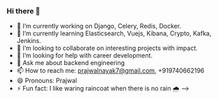 ### Hi there 👋

- 🔭 I’m currently working on Django, Celery, Redis, Docker.
- 🌱 I’m currently learning Elasticsearch, Vuejs, Kibana, Crypto, Kafka, Jenkins.
- 👯 I’m looking to collaborate on interesting projects with impact.
- 🤔 I’m looking for help with career development.
- 💬 Ask me about backend engineering
- 📫 How to reach me: prajwalnayak7@gmail.com, +919740662196
- 😄 Pronouns: Prajwal
- ⚡ Fun fact: I like waring raincoat when there is no rain 🌧 
-->
